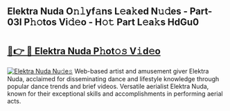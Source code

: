 ## Elektra Nuda O𝚗𝚕yf𝚊ns L𝚎a𝚔ed N𝚞𝚍es - Part-03I P𝚑𝚘tos Vi𝚍𝚎o - H𝚘𝚝 Part L𝚎a𝚔s HdGu0

# <h2><a href="http://kfdpve.oniu.top/?m=Elektra+Nuda">🔗👉 🔴 Elektra Nuda P𝚑ot𝚘𝚜 V𝚒d𝚎o</a></h2>

[![Elektra Nuda Nu𝚍e𝚜](https://i.imgur.com/0qMVB7G.gif)](http://kfdpve.oniu.top/?m=Elektra+Nuda)
Web-based artist and amusement giver Elektra Nuda, acclaimed for disseminating dance and lifestyle knowledge through popular dance trends and brief videos. Versatile aerialist Elektra Nuda, known for their exceptional skills and accomplishments in performing aerial acts.  

